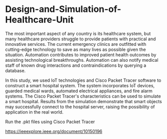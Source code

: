 # Design-and-Simulation-of-Healthcare-Unit

The most important aspect of any country is its healthcare system, but many healthcare providers struggle to provide patients with practical and innovative services. The current emergency clinics are outfitted with cutting-edge technology to save as many lives as possible given the situation. Automation contributes to improved patient health outcomes by assisting technological breakthroughs. Automation can also notify medical staff of known drug interactions and contraindications by querying a database. 

In this study, we used IoT technologies and Cisco Packet Tracer software to construct a smart hospital system. The system incorporates IoT devices, guarded medical wards, automated electrical appliances, and fire alarm systems. The Cisco Packet Tracer's characteristics can be used to simulate a smart hospital. Results from the simulation demonstrate that smart objects may successfully connect to the hospital server, raising the possibility of application in the real world.

Run the .pkt files using Cisco Packet Tracer

https://ieeexplore.ieee.org/document/10150196
